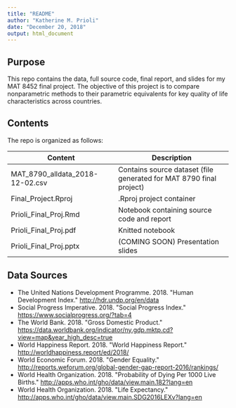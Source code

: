 ```yaml
---
title: "README"
author: "Katherine M. Prioli"
date: "December 20, 2018"
output: html_document
---
```


## **Purpose**

This repo contains the data, full source code, final report, and slides for my MAT 8452 final project.  The objective of this project is to compare nonparametric methods to their parametric equivalents for key quality of life characteristics across countries.


## **Contents**

The repo is organized as follows:

| **Content**                             	| **Description**                                                    	|
|-----------------------------------------	|--------------------------------------------------------------------	|
| MAT_8790_alldata_2018-12-02.csv           | Contains source dataset (file generated for MAT 8790 final project) |
| Final_Project.Rproj                       | .Rproj project container                                            |
| Prioli_Final_Proj.Rmd                     | Notebook containing source code and report                          |
| Prioli_Final_Proj.pdf                     | Knitted notebook                                                    |
| Prioli_Final_Proj.pptx                    | (COMING SOON) Presentation slides                                   |


## **Data Sources**

* The United Nations Development Programme.  2018.  "Human Development Index."  http://hdr.undp.org/en/data
* Social Progress Imperative.  2018.  "Social Progress Index."  https://www.socialprogress.org/?tab=4
* The World Bank.  2018.  "Gross Domestic Product."  https://data.worldbank.org/indicator/ny.gdp.mktp.cd?view=map&year_high_desc=true 
* World Happiness Report.  2018.  "World Happiness Report."  http://worldhappiness.report/ed/2018/
* World Economic Forum.  2018.  "Gender Equality."  http://reports.weforum.org/global-gender-gap-report-2016/rankings/
* World Health Organization.  2018.  "Probability of Dying Per 1000 Live Births."  http://apps.who.int/gho/data/view.main.182?lang=en
* World Health Organization.  2018.  "Life Expectancy."  http://apps.who.int/gho/data/view.main.SDG2016LEXv?lang=en
